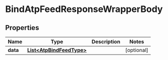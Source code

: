 

# BindAtpFeedResponseWrapperBody


## Properties

Name | Type | Description | Notes
------------ | ------------- | ------------- | -------------
**data** | [**List&lt;AtpBindFeedType&gt;**](AtpBindFeedType.md) |  |  [optional]



